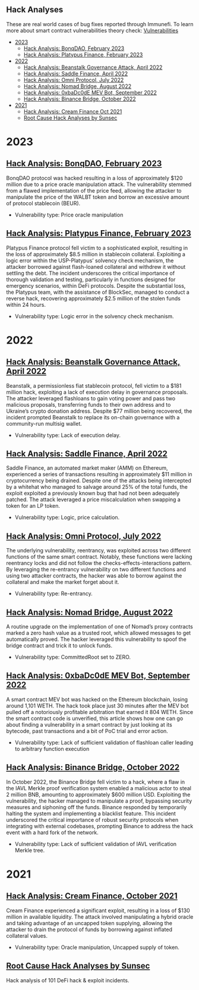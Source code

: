Hack Analyses
--------------------
These are real world cases of bug fixes reported through Immunefi. To learn more about smart contract vulnerabilities theory check: [Vulnerabilities](../Vulnerabilities/README.md)

- [2023](#2023)
  - [Hack Analysis: BonqDAO, February 2023](#hack-analysis-bonqdao-february-2023)
  - [Hack Analysis: Platypus Finance, February 2023](#hack-analysis-platypus-finance-february-2023)
- [2022](#2022)
  - [Hack Analysis: Beanstalk Governance Attack, April 2022](#hack-analysis-beanstalk-governance-attack-april-2022)
  - [Hack Analysis: Saddle Finance, April 2022](#hack-analysis-saddle-finance-april-2022)
  - [Hack Analysis: Omni Protocol, July 2022](#hack-analysis-omni-protocol-july-2022)
  - [Hack Analysis: Nomad Bridge, August 2022](#hack-analysis-nomad-bridge-august-2022)
  - [Hack Analysis: 0xbaDc0dE MEV Bot, September 2022](#hack-analysis-0xbadc0de-mev-bot-september-2022)
  - [Hack Analysis: Binance Bridge, October 2022](#hack-analysis-binance-bridge-october-2022)
- [2021](#2021)
  - [Hack Analysis: Cream Finance Oct 2021](#hack-analysis-cream-finance-oct-2021)
  - [Root Cause Hack Analyses by Sunsec](#root-cause-hack-analyses-by-sunsec)


# 2023

## [Hack Analysis: BonqDAO, February 2023](https://medium.com/immunefi/hack-analysis-bonqdao-february-2023-ef6aab0086d6)

BonqDAO protocol was hacked resulting in a loss of approximately $120 million due to a price oracle manipulation attack. The vulnerability stemmed from a flawed implementation of the price feed, allowing the attacker to manipulate the price of the WALBT token and borrow an excessive amount of protocol stablecoin (BEUR).

 - Vulnerability type: Price oracle manipulation

## [Hack Analysis: Platypus Finance, February 2023](https://medium.com/immunefi/hack-analysis-platypus-finance-february-2023-d11fce37d861)

Platypus Finance protocol fell victim to a sophisticated exploit, resulting in the loss of approximately $8.5 million in stablecoin collateral. Exploiting a logic error within the USP-Platypus’ solvency check mechanism, the attacker borrowed against flash-loaned collateral and withdrew it without settling the debt. The incident underscores the critical importance of thorough validation and testing, particularly in functions designed for emergency scenarios, within DeFi protocols. Despite the substantial loss, the Platypus team, with the assistance of BlockSec, managed to conduct a reverse hack, recovering approximately $2.5 million of the stolen funds within 24 hours.

- Vulnerability type: Logic error in the solvency check mechanism.

# 2022

## [Hack Analysis: Beanstalk Governance Attack, April 2022](https://medium.com/immunefi/hack-analysis-beanstalk-governance-attack-april-2022-f42788fc821e)

Beanstalk, a permissionless fiat stablecoin protocol, fell victim to a $181 million hack, exploiting a lack of execution delay in governance proposals. The attacker leveraged flashloans to gain voting power and pass two malicious proposals, transferring funds to their own address and to Ukraine’s crypto donation address. Despite $77 million being recovered, the incident prompted Beanstalk to replace its on-chain governance with a community-run multisig wallet.

- Vulnerability type: Lack of execution delay.

## [Hack Analysis: Saddle Finance, April 2022](https://medium.com/immunefi/hack-analysis-saddle-finance-april-2022-f2bcb119f38)

Saddle Finance, an automated market maker (AMM) on Ethereum, experienced a series of transactions resulting in approximately $11 million in cryptocurrency being drained. Despite one of the attacks being intercepted by a whitehat who managed to salvage around 25% of the total funds, the exploit exploited a previously known bug that had not been adequately patched. The attack leveraged a price miscalculation when swapping a token for an LP token.

- Vulnerability type: Logic, price calculation.

## [Hack Analysis: Omni Protocol, July 2022](https://medium.com/immunefi/hack-analysis-omni-protocol-july-2022-2d35091a0109)

The underlying vulnerability, reentrancy, was exploited across two different functions of the same smart contract. Notably, these functions were lacking reentrancy locks and did not follow the checks-effects-interactions pattern. By leveraging the re-entrancy vulnerability on two different functions and using two attacker contracts, the hacker was able to borrow against the collateral and make the market forget about it.

- Vulnerability type: Re-entrancy.

## [Hack Analysis: Nomad Bridge, August 2022](https://medium.com/immunefi/hack-analysis-nomad-bridge-august-2022-5aa63d53814a)

A routine upgrade on the implementation of one of Nomad’s proxy contracts marked a zero hash value as a trusted root, which allowed messages to get automatically proved. The hacker leveraged this vulnerability to spoof the bridge contract and trick it to unlock funds.

- Vulnerability type: CommittedRoot set to ZERO.

## [Hack Analysis: 0xbaDc0dE MEV Bot, September 2022](https://medium.com/immunefi/0xbadc0de-mev-bot-hack-analysis-30b9031ff0ba)

A smart contract MEV bot was hacked on the Ethereum blockchain, losing around 1,101 WETH. The hack took place just 30 minutes after the MEV bot pulled off a notoriously profitable arbitration that earned it 804 WETH. Since the smart contract code is unverified, this article shows how one can go about finding a vulnerability in a smart contract by just looking at its bytecode, past transactions and a bit of PoC trial and error action.

- Vulnerability type: Lack of sufficient validation of flashloan caller leading to arbitrary function execution

## [Hack Analysis: Binance Bridge, October 2022](https://medium.com/immunefi/hack-analysis-binance-bridge-october-2022-2876d39247c1)


In October 2022, the Binance Bridge fell victim to a hack, where a flaw in the IAVL Merkle proof verification system enabled a malicious actor to steal 2 million BNB, amounting to approximately $600 million USD. Exploiting the vulnerability, the hacker managed to manipulate a proof, bypassing security measures and siphoning off the funds. Binance responded by temporarily halting the system and implementing a blacklist feature. This incident underscored the critical importance of robust security protocols when integrating with external codebases, prompting Binance to address the hack event with a hard fork of the network.

- Vulnerability type: Lack of sufficient validation of IAVL verification Merkle tree.


# 2021

## [Hack Analysis: Cream Finance, October 2021](https://medium.com/immunefi/hack-analysis-cream-finance-oct-2021-fc222d913fc5)

Cream Finance experienced a significant exploit, resulting in a loss of $130 million in available liquidity. The attack involved manipulating a hybrid oracle and taking advantage of an uncapped token supplying, allowing the attacker to drain the protocol of funds by borrowing against inflated collateral values.

- Vulnerability type: Oracle manipulation, Uncapped supply of token.

## [Root Cause Hack Analyses by Sunsec](https://www.notion.so/0e85e02c5ed34df3855ea9f3ca40f53b)

Hack analysis of 101 DeFi hack & exploit incidents.
